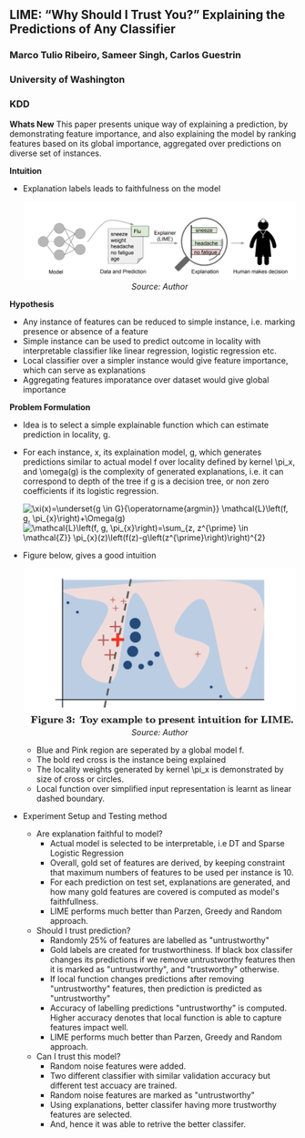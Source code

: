 ## LIME: “Why Should I Trust You?” Explaining the Predictions of Any Classifier
### Marco Tulio Ribeiro, Sameer Singh, Carlos Guestrin 
### University of Washington
### KDD

**Whats New**
This paper presents unique way of explaining a prediction, by demonstrating feature importance, and also explaining the model by ranking features based on its global importance, aggregated over predictions on diverse set of instances.

**Intuition**
* Explanation labels leads to faithfulness on the model
    <p align="center">
    <img width=600 src="images/LIME_big_picture.png">
    <em>Source: Author</em>
    </p>

**Hypothesis**
* Any instance of features can be reduced to simple instance, i.e. marking presence or absence of a feature
* Simple instance can be used to predict outcome in locality with interpretable classifier like linear regression, logistic regression etc.
* Local classifier over a simpler instance would give feature importance, which can serve as explanations
* Aggregating features imporatance over dataset would give global importance

**Problem Formulation**

* Idea is to select a simple explainable function which can estimate prediction in locality, g. 
* For each instance, x, its explaination model, g, which generates predictions similar to actual model f over locality defined by kernel \pi_x, and \omega(g) is the complexity of generated explanations, i.e. it can correspond to depth of the tree if g is a decision tree, or non zero coefficients if its logistic regression.

    <img src="https://i.upmath.me/svg/%5Cxi(x)%3D%5Cunderset%7Bg%20%5Cin%20G%7D%7B%5Coperatorname%7Bargmin%7D%7D%20%5Cmathcal%7BL%7D%5Cleft(f%2C%20g%2C%20%5Cpi_%7Bx%7D%5Cright)%2B%5COmega(g)" alt="\xi(x)=\underset{g \in G}{\operatorname{argmin}} \mathcal{L}\left(f, g, \pi_{x}\right)+\Omega(g)" />

    <img src="https://i.upmath.me/svg/%5Cmathcal%7BL%7D%5Cleft(f%2C%20g%2C%20%5Cpi_%7Bx%7D%5Cright)%3D%5Csum_%7Bz%2C%20z%5E%7B%5Cprime%7D%20%5Cin%20%5Cmathcal%7BZ%7D%7D%20%5Cpi_%7Bx%7D(z)%5Cleft(f(z)-g%5Cleft(z%5E%7B%5Cprime%7D%5Cright)%5Cright)%5E%7B2%7D" alt="\mathcal{L}\left(f, g, \pi_{x}\right)=\sum_{z, z^{\prime} \in \mathcal{Z}} \pi_{x}(z)\left(f(z)-g\left(z^{\prime}\right)\right)^{2}" />


* Figure below, gives a good intuition
    <p align="center">
    <img width=600 src="images/LIME_intuition.png">
    <em>Source: Author</em>
    </p>

    * Blue and Pink region are seperated by a global model f.
    * The bold red cross is the instance being explained
    * The locality weights generated by kernel \pi_x is demonstrated by size of cross or circles.
    * Local function over simplified input representation is learnt as linear dashed boundary.

* Experiment Setup and Testing method
    * Are explanation faithful to model?
        * Actual model is selected to be interpretable, i.e DT and Sparse Logistic Regression
        * Overall, gold set of features are derived, by keeping constraint that maximum numbers of features to be used per instance is 10. 
        * For each prediction on test set, explanations are generated, and how many gold features are covered is computed as model's faithfullness.
        * LIME performs much better than Parzen, Greedy and Random approach. 
    * Should I trust prediction?
        * Randomly 25% of features are labelled as "untrustworthy"
        * Gold labels are created for trustworthiness. If black box classifer changes its predictions if we remove untrustworthy features then it is marked as "untrustworthy", and "trustworthy" otherwise.
        * If local function changes predictions after removing "untrustworthy" features, then prediction is predicted as "untrustworthy"
        * Accuracy of labelling predictions "untrustworthy" is computed. Higher accuracy denotes that local function is able to capture features impact well.
        * LIME performs much better than Parzen, Greedy and Random approach. 
    * Can I trust this model?
        * Random noise features were added.
        * Two different classifier with similar validation accuracy but different test accuacy are trained.
        * Random noise features are marked as "untrustworthy"
        * Using explanations, better classifer having more trustworthy features are selected.
        * And, hence it was able to retrive the better classifer.

